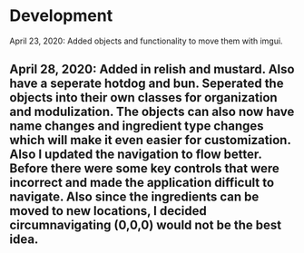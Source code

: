 # Development
April 23, 2020:
Added objects and functionality to move them with imgui.

April 28, 2020:
Added in relish and mustard. Also have a seperate hotdog and bun. Seperated the objects into their own classes 
for organization and modulization. The objects can also now have name changes and ingredient type changes
which will make it even easier for customization. 
Also I updated the navigation to flow better. Before there were some key controls that were incorrect and
made the application difficult to navigate. Also since the ingredients can be moved to new locations, 
I decided circumnavigating (0,0,0) would not be the best idea. 
---
